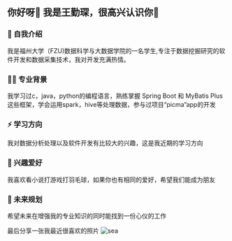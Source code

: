 ## 你好呀👋 我是王勤琛，很高兴认识你🌟

### 🌱 自我介绍 
我是福州大学（FZU)数据科学与大数据学院的一名学生,专注于数据挖掘研究的软件开发和数据采集技术，我对开发充满热情。
### 👨‍💻 专业背景
我学习过c，java，python的编程语言，熟练掌握 Spring Boot 和 MyBatis Plus 这些框架，学会运用spark，hive等处理数据，参与过项目“picma”app的开发
### ⚡ 学习方向
我对数据分析处理以及软件开发有比较大的兴趣，这是我近期的学习方向
### 👥 兴趣爱好
我喜欢看小说打游戏打羽毛球，如果你也有相同的爱好，希望我们能成为朋友
### 🤔 未来规划
希望未来在增强我的专业知识的同时能找到一份心仪的工作

最后分享一张我最近很喜欢的照片
![sea](https://github.com/102202107/102202107/commit/4e9be36ac1eea556469d7b52b8ac7b73c72cb324?diff=unified&w=0)
